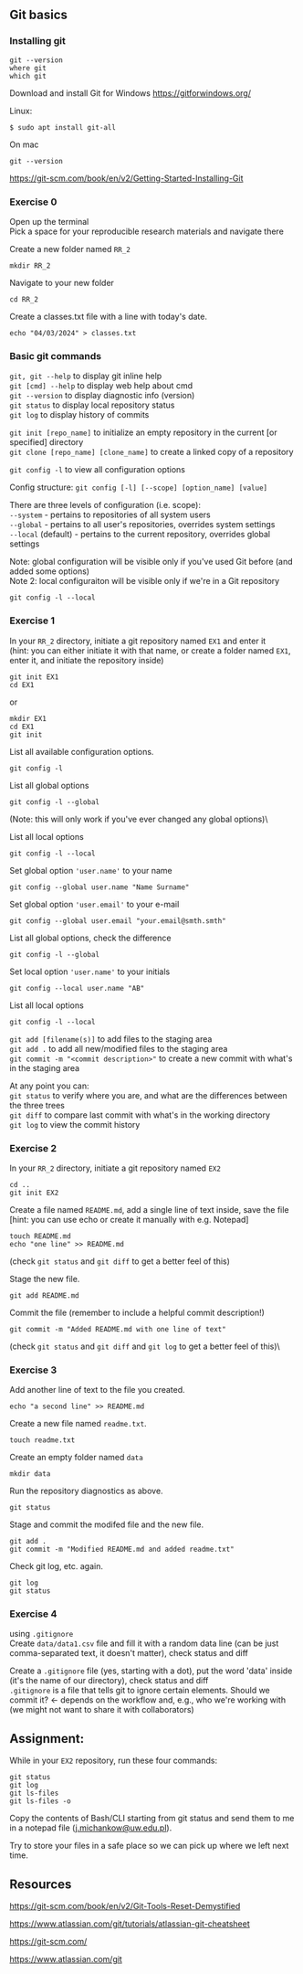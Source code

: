 
## Git basics

### Installing git
```
git --version
where git
which git
```
Download and install Git for Windows https://gitforwindows.org/

Linux:
```
$ sudo apt install git-all
```
On mac
```
git --version
```

https://git-scm.com/book/en/v2/Getting-Started-Installing-Git


### Exercise 0

Open up the terminal\
Pick a space for your reproducible research materials and navigate there



Create a new folder named `RR_2`
```
mkdir RR_2
```

Navigate to your new folder
```
cd RR_2
```

Create a classes.txt file with a line with today's date.
```
echo "04/03/2024" > classes.txt
```
### Basic git commands

`git, git --help` to display git inline help\
`git [cmd] --help` to display web help about cmd\
`git --version` to display diagnostic info (version)\
`git status` to display local repository status\
`git log` to display history of commits

`git init [repo_name]` to initialize an empty repository in the current [or specified] directory\
`git clone [repo_name] [clone_name]` to create a linked copy of a repository

`git config -l` to view all configuration options

Config structure: `git config [-l] [--scope] [option_name] [value]`

There are three levels of configuration (i.e. scope):\
`--system` - pertains to repositories of all system users\
`--global` - pertains to all user's repositories, overrides system settings\
`--local` (default) - pertains to the current repository, overrides global settings

Note: global configuration will be visible only if you've used Git before (and added some options)\
Note 2: local configuraiton will be visible only if we're in a Git repository

```
git config -l --local
```
### Exercise 1

In your `RR_2` directory, initiate a git repository named `EX1` and enter it\
(hint: you can either initiate it with that name, or create a folder named `EX1`, enter it, and initiate the repository inside)
```
git init EX1
cd EX1
```
or
```
mkdir EX1
cd EX1
git init
```
List all available configuration options.
```
git config -l
```
List all global options
```
git config -l --global
```
(Note: this will only work if you've ever changed any global options)\

List all local options
```
git config -l --local
```
Set global option `'user.name'` to your name
```
git config --global user.name "Name Surname"
```
Set global option `'user.email'` to your e-mail
```
git config --global user.email "your.email@smth.smth"
```
List all global options, check the difference
```
git config -l --global
```
Set local option `'user.name'` to your initials
```
git config --local user.name "AB"
```
List all local options
```
git config -l --local
```

`git add [filename(s)]` to add files to the staging area\
`git add .` to add all new/modified files to the staging area\
`git commit -m "<commit description>"` to create a new commit with what's in the staging area

At any point you can:\
`git status` to verify where you are, and what are the differences between the three trees\
`git diff` to compare last commit with what's in the working directory\
`git log` to view the commit history

### Exercise 2

In your `RR_2` directory, initiate a git repository named `EX2`
```
cd ..
git init EX2
```
Create a file named `README.md`, add a single line of text inside, save the file [hint: you can use echo or create it manually with e.g. Notepad]
```
touch README.md
echo "one line" >> README.md
```
(check `git status` and `git diff` to get a better feel of this)

Stage the new file.
```
git add README.md
```
Commit the file (remember to include a helpful commit description!)
```
git commit -m "Added README.md with one line of text"
```
(check `git status` and `git diff` and `git log` to get a better feel of this)\

### Exercise 3

Add another line of text to the file you created.
```
echo "a second line" >> README.md
```
Create a new file named `readme.txt`.
```
touch readme.txt
```
Create an empty folder named `data`
```
mkdir data
```
Run the repository diagnostics as above.
```
git status
```
Stage and commit the modifed file and the new file.
```
git add .
git commit -m "Modified README.md and added readme.txt"
```
Check git log, etc. again.
```
git log
git status
```
### Exercise 4

using `.gitignore`\
Create `data/data1.csv` file and fill it with a random data line (can be just comma-separated text, it doesn't matter), check status and diff

Create a `.gitignore` file (yes, starting with a dot), put the word 'data' inside (it's the name of our directory), check status and diff\
`.gitignore` is a file that tells git to ignore certain elements. Should we commit it? <- depends on the workflow and, e.g., who we're working with (we might not want to share it with collaborators)



## Assignment:
While in your `EX2` repository, run these four commands:
```
git status
git log
git ls-files
git ls-files -o
```
Copy the contents of Bash/CLI starting from git status and send them to me in a notepad file (j.michankow@uw.edu.pl).

Try to store your files in a safe place so we can pick up where we left next time.

## Resources

https://git-scm.com/book/en/v2/Git-Tools-Reset-Demystified

https://www.atlassian.com/git/tutorials/atlassian-git-cheatsheet

https://git-scm.com/

https://www.atlassian.com/git
